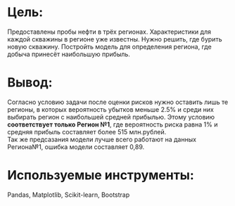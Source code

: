 # Цель:
Предоставлены пробы нефти в трёх регионах. Характеристики для каждой скважины в регионе уже известны.
Нужно решить, где бурить новую скважину.
Постройть модель для определения региона, где добыча принесёт наибольшую прибыль. 



# Вывод: 

Согласно условию задачи после оценки рисков нужно оставить лишь те регионы, в которых вероятность убытков меньше 2.5% и среди них выбирать регион с наибольшей средней прибылью. Этому условию **соответствует только Регион №1**, где вероятность риска равна 1% и средняя прибыль составляет более 515 млн.рублей.\
Так же предсазания модели лучше всего работают на данных Региона№1, ошибка модели составляет 0,89.



# Используемые инструменты:

Pandas, Matplotlib, Scikit-learn, Bootstrap